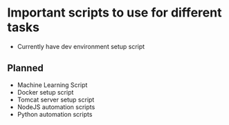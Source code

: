 # Important scripts to use for different tasks

- Currently have dev environment setup script


## Planned
- Machine Learning Script
- Docker setup script
- Tomcat server setup script
- NodeJS automation scripts
- Python automation scripts